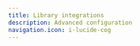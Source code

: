 ```yaml
---
title: Library integrations 
description: Advanced configuration
navigation.icon: i-lucide-cog
---
```


